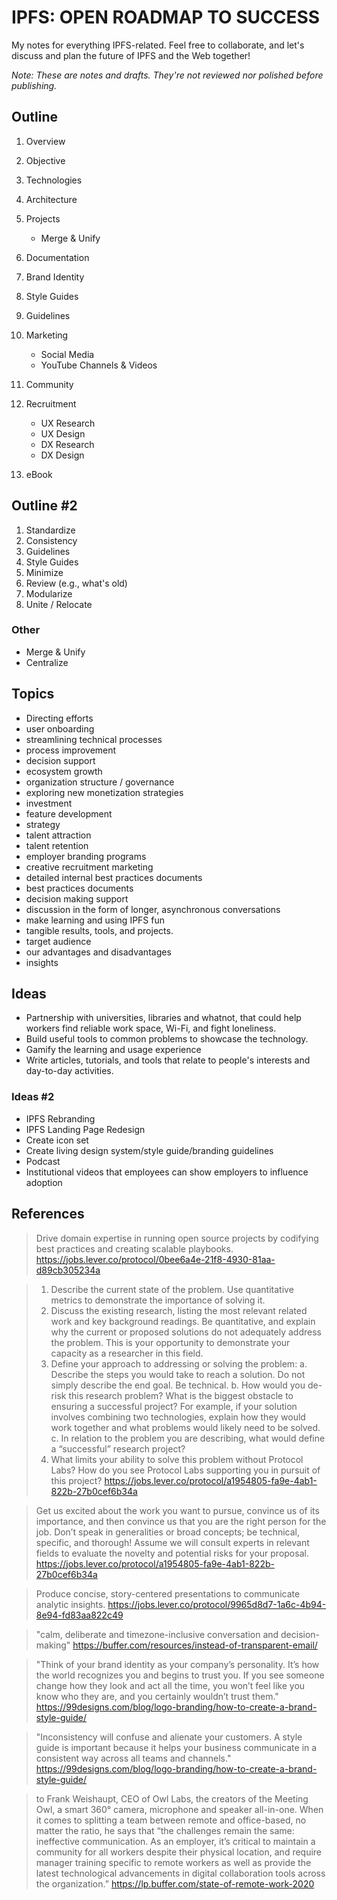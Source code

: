 # IPFS: OPEN ROADMAP TO SUCCESS
My notes for everything IPFS-related. Feel free to collaborate, and let's discuss and plan the future of IPFS and the Web together!

*Note: These are notes and drafts. They're not reviewed nor polished before publishing.*

## Outline
1. Overview
2. Objective
3. Technologies
4. Architecture
5. Projects
    - Merge & Unify
6. Documentation

7. Brand Identity
8. Style Guides
9. Guidelines

10. Marketing
    - Social Media
    - YouTube Channels & Videos

11. Community

12. Recruitment
    - UX Research
    - UX Design
    - DX Research
    - DX Design

13. eBook

## Outline #2
1. Standardize
2. Consistency
3. Guidelines
4. Style Guides
5. Minimize
6. Review (e.g., what's old)
7. Modularize
8. Unite / Relocate

### Other
- Merge & Unify
- Centralize

## Topics
- Directing efforts
- user onboarding
- streamlining technical processes
- process improvement
- decision support
- ecosystem growth
- organization structure / governance
- exploring new monetization strategies
- investment
- feature development
- strategy
- talent attraction
- talent retention
- employer branding programs
- creative recruitment marketing
- detailed internal best practices documents
- best practices documents
- decision making support
- discussion in the form of longer, asynchronous conversations
- make learning and using IPFS fun
- tangible results, tools, and projects.
- target audience
- our advantages and disadvantages
- insights

## Ideas

- Partnership with universities, libraries and whatnot, that could help workers find reliable work space, Wi-Fi, and fight loneliness.
- Build useful tools to common problems to showcase the technology.
- Gamify the learning and usage experience
- Write articles, tutorials, and tools that relate to people's interests and day-to-day activities.

### Ideas #2

- IPFS Rebranding
- IPFS Landing Page Redesign
- Create icon set
- Create living design system/style guide/branding guidelines
- Podcast
- Institutional videos that employees can show employers to influence adoption

## References

> Drive domain expertise in running open source projects by codifying best practices and creating scalable playbooks.
> https://jobs.lever.co/protocol/0bee6a4e-21f8-4930-81aa-d89cb305234a

> 1. Describe the current state of the problem. Use quantitative metrics to demonstrate the importance of solving it.
> 2. Discuss the existing research, listing the most relevant related work and key background readings. Be quantitative, and explain why the current or proposed solutions do not adequately address the problem. This is your opportunity to demonstrate your capacity as a researcher in this field.
> 3. Define your approach to addressing or solving the problem:
> a. Describe the steps you would take to reach a solution. Do not simply describe the end goal. Be technical.
> b. How would you de-risk this research problem? What is the biggest obstacle to ensuring a successful project? For example, if your solution involves combining two technologies, explain how they would work together and what problems would likely need to be solved.
> c. In relation to the problem you are describing, what would define a “successful” research project?
> 4. What limits your ability to solve this problem without Protocol Labs? How do you see Protocol Labs supporting you in pursuit of this project?
> https://jobs.lever.co/protocol/a1954805-fa9e-4ab1-822b-27b0cef6b34a

> Get us excited about the work you want to pursue, convince us of its importance, and then convince us that you are the right person for the job. Don’t speak in generalities or broad concepts; be technical, specific, and thorough! Assume we will consult experts in relevant fields to evaluate the novelty and potential risks for your proposal.
> https://jobs.lever.co/protocol/a1954805-fa9e-4ab1-822b-27b0cef6b34a

> Produce concise, story-centered presentations to communicate analytic insights.
> https://jobs.lever.co/protocol/9965d8d7-1a6c-4b94-8e94-fd83aa822c49

> "calm, deliberate and timezone-inclusive conversation and decision-making"
> https://buffer.com/resources/instead-of-transparent-email/

> "Think of your brand identity as your company’s personality. It’s how the world recognizes you and begins to trust you. If you see someone change how they look and act all the time, you won’t feel like you know who they are, and you certainly wouldn’t trust them."
> https://99designs.com/blog/logo-branding/how-to-create-a-brand-style-guide/

> "Inconsistency will confuse and alienate your customers. A style guide is important because it helps your business communicate in a consistent way across all teams and channels."
> https://99designs.com/blog/logo-branding/how-to-create-a-brand-style-guide/

> to Frank Weishaupt, CEO of Owl Labs, the creators of the Meeting Owl, a smart 360° camera, microphone and speaker all-in-one. When it comes to splitting a team between remote and office-based, no matter the ratio, he says that “the challenges remain the same: ineffective communication. As an employer, it’s critical to maintain a community for all workers despite their physical location, and require manager training specific to remote workers as well as provide the latest technological advancements in digital collaboration tools across the organization.”
> https://lp.buffer.com/state-of-remote-work-2020
